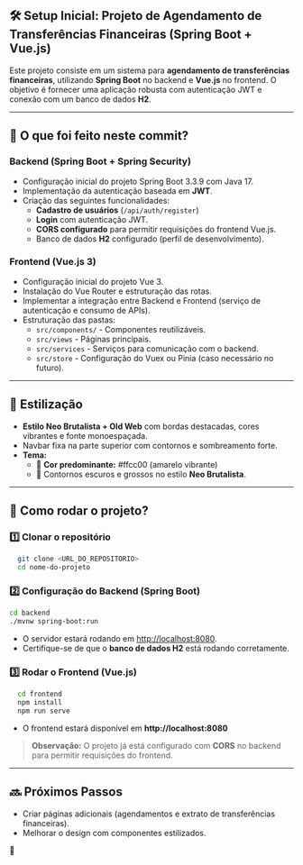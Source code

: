 ## 🛠️ Setup Inicial: Projeto de Agendamento de Transferências Financeiras (Spring Boot + Vue.js)

Este projeto consiste em um sistema para **agendamento de transferências financeiras**, utilizando **Spring Boot** no backend e **Vue.js** no frontend. O objetivo é fornecer uma aplicação robusta com autenticação JWT e conexão com um banco de dados **H2**.

---

## 📌 **O que foi feito neste commit?**

### **Backend (Spring Boot + Spring Security)**
- Configuração inicial do projeto Spring Boot 3.3.9 com Java 17.
- Implementação da autenticação baseada em **JWT**.
- Criação das seguintes funcionalidades:
  - **Cadastro de usuários** (`/api/auth/register`)
  - **Login** com autenticação JWT.
  - **CORS configurado** para permitir requisições do frontend Vue.js.
  - Banco de dados **H2** configurado (perfil de desenvolvimento).

### **Frontend (Vue.js 3)**
- Configuração inicial do projeto Vue 3.
- Instalação do Vue Router e estruturação das rotas.
- Implementar a integração entre Backend e Frontend (serviço de autenticação e consumo de APIs).
- Estruturação das pastas:
  - `src/components/` - Componentes reutilizáveis.
  - `src/views` - Páginas principais.
  - `src/services` - Serviços para comunicação com o backend.
  - `src/store` - Configuração do Vuex ou Pinia (caso necessário no futuro).
  
  
---

## 🎨 **Estilização**

- **Estilo Neo Brutalista + Old Web** com bordas destacadas, cores vibrantes e fonte monoespaçada.
- Navbar fixa na parte superior com contornos e sombreamento forte.
- **Tema:**
  - 🎨 **Cor predominante:** #ffcc00 (amarelo vibrante)
  - 🔲 Contornos escuros e grossos no estilo **Neo Brutalista**.
  
---

## 🚀 **Como rodar o projeto?**

### **1️⃣ Clonar o repositório**
```sh
  git clone <URL_DO_REPOSITORIO>
  cd nome-do-projeto
```

### **2️⃣ Configuração do Backend (Spring Boot)**

```sh
cd backend
./mvnw spring-boot:run
```
- O servidor estará rodando em [http://localhost:8080](http://localhost:8080).
- Certifique-se de que o **banco de dados H2** está rodando corretamente.

### **3️⃣ Rodar o Frontend (Vue.js)**

```sh
  cd frontend
  npm install
  npm run serve
```
- O frontend estará disponível em **http://localhost:8080**

> **Observação:** O projeto já está configurado com **CORS** no backend para permitir requisições do frontend.

---

## 🔜 **Próximos Passos**
- Criar páginas adicionais (agendamentos e extrato de transferências financeiras).
- Melhorar o design com componentes estilizados.


 🚀



